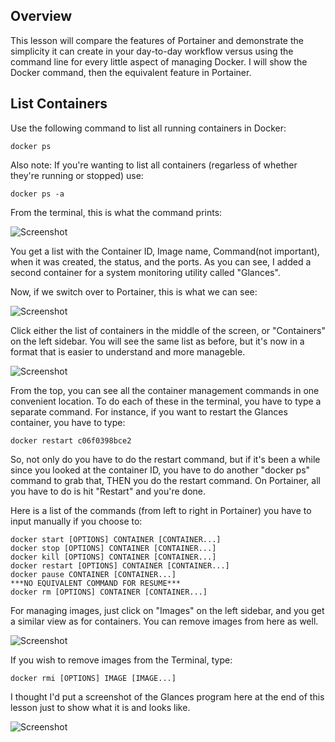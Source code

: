 ## Overview

This lesson will compare the features of Portainer and demonstrate the simplicity it can create in your day-to-day workflow versus
using the command line for every little aspect of managing Docker. I will show the Docker command, then the equivalent feature in Portainer.

## List Containers

Use the following command to list all running containers in Docker:

```
docker ps
```
Also note: If you're wanting to list all containers (regarless of whether they're running or stopped) use:

```
docker ps -a
```
From the terminal, this is what the command prints:

![Screenshot](https://user-images.githubusercontent.com/30271499/30091366-16906546-926e-11e7-90cb-2a5f9a695e5f.JPG)

You get a list with the Container ID, Image name, Command(not important), when it was created, the status, and the ports. As you can see, I added a second container for a system monitoring utility called "Glances". 

Now, if we switch over to Portainer, this is what we can see:

![Screenshot](https://user-images.githubusercontent.com/30271499/30091521-df541e8c-926e-11e7-9024-cae68676b02c.png)

Click either the list of containers in the middle of the screen, or "Containers" on the left sidebar. You will see the same list as before, but it's now in a format that is easier to understand and more manageble.

![Screenshot](https://user-images.githubusercontent.com/30271499/30091604-4f0d4b86-926f-11e7-9298-f0876fdcec92.png)

From the top, you can see all the container management commands in one convenient location. To do each of these in the terminal, you have to type a separate command. For instance, if you want to restart the Glances container, you have to type:

```
docker restart c06f0398bce2
```
So, not only do you have to do the restart command, but if it's been a while since you looked at the container ID, you have to do another "docker ps" command to grab that, THEN you do the restart command. On Portainer, all you have to do is hit "Restart" and you're done.

Here is a list of the commands (from left to right in Portainer) you have to input manually if you choose to:
```
docker start [OPTIONS] CONTAINER [CONTAINER...]
docker stop [OPTIONS] CONTAINER [CONTAINER...]
docker kill [OPTIONS] CONTAINER [CONTAINER...]
docker restart [OPTIONS] CONTAINER [CONTAINER...]
docker pause CONTAINER [CONTAINER...]
***NO EQUIVALENT COMMAND FOR RESUME***
docker rm [OPTIONS] CONTAINER [CONTAINER...]
```

For managing images, just click on "Images" on the left sidebar, and you get a similar view as for containers. You can remove images
from here as well.

![Screenshot](https://user-images.githubusercontent.com/30271499/30091982-2addf6a0-9271-11e7-8d3b-a38f646dbc5d.png)

If you wish to remove images from the Terminal, type:
```
docker rmi [OPTIONS] IMAGE [IMAGE...]
```

I thought I'd put a screenshot of the Glances program here at the end of this lesson just to show what it is and looks like.

![Screenshot](https://user-images.githubusercontent.com/30271499/30092061-a78d98ea-9271-11e7-9e0f-76e8f49357fe.png)

